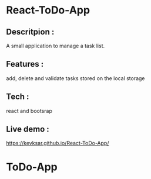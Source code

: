 # React-ToDo-App

## Descritpion : 
A small application to manage a task list.

## Features : 
add, delete and validate tasks stored on the local storage

## Tech :
react and bootsrap

## Live demo : 
 https://kevksar.github.io/React-ToDo-App/
# ToDo-App
